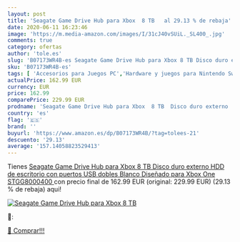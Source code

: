 ```yaml
---
layout: post
title: 'Seagate Game Drive Hub para Xbox  8 TB   al 29.13 % de rebaja'
date: 2020-06-11 16:23:46
image: 'https://m.media-amazon.com/images/I/31cJ40vSUiL._SL400_.jpg'
comments: true
category: ofertas
author: 'tole.es'
slug: 'B07173WR4B-es Seagate Game Drive Hub para Xbox 8 TB Disco duro externo...'
sku: 'B07173WR4B-es'
tags: [ 'Accesorios para Juegos PC','Hardware y juegos para Nintendo Switch','Hardware y juegos para PlayStation 4','Juegos para Nintendo Switch','Juegos para PlayStation 4','Juegos y Accesorios para PC','Teclados para gamers para PC','Videojuegos','xbox', ]
actualPrice: 162.99 EUR
currency: EUR
price: 162.99
comparePrice: 229.99 EUR
prodname: 'Seagate Game Drive Hub para Xbox  8 TB  Disco duro externo  HDD de escritorio con puertos USB dobles  Blanco  Diseñado para Xbox One  STGG8000400 '
country: 'es'
flag: '🇪🇸'
brand: ''
buyurl: 'https://www.amazon.es/dp/B07173WR4B/?tag=tolees-21'
descuento: '29.13'
average: '157.14058823529413'
---
```


Tienes [Seagate Game Drive Hub para Xbox  8 TB  Disco duro externo  HDD de escritorio con puertos USB dobles  Blanco  Diseñado para Xbox One  STGG8000400 ](https://www.amazon.es/dp/B07173WR4B/?tag=tolees-21) con precio final de  162.99 EUR (original: 229.99 EUR) (29.13 %  de rebaja) aqui!

[![Seagate Game Drive Hub para Xbox  8 TB  ](https://m.media-amazon.com/images/I/31cJ40vSUiL._SL400_.jpg)](https://www.amazon.es/dp/B07173WR4B/?tag=tolees-21)

🔎:


[🛒 Comprar!!!](https://www.amazon.es/dp/B07173WR4B/?tag=tolees-21)
